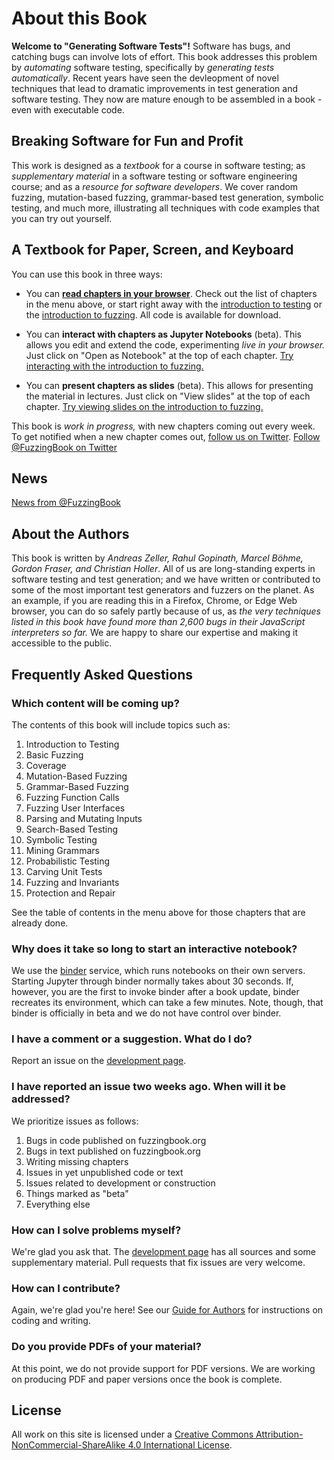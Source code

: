 
# About this Book

__Welcome to "Generating Software Tests"!__ 
Software has bugs, and catching bugs can involve lots of effort.  This book addresses this problem by _automating_ software testing, specifically by _generating tests automatically_.  Recent years have seen the devleopment of novel techniques that lead to dramatic improvements in test generation and software testing.  They now are mature enough to be assembled in a book - even with executable code. 

## Breaking Software for Fun and Profit

This work is designed as a _textbook_ for a course in software testing; as _supplementary material_ in a software testing or software engineering course; and as a _resource for software developers_. We cover random fuzzing, mutation-based fuzzing, grammar-based test generation, symbolic testing, and much more, illustrating all techniques with code examples that you can try out yourself.

## A Textbook for Paper, Screen, and Keyboard

You can use this book in three ways:

* You can __[read chapters in your browser](http://www.fuzzingbook.org/html/Main.html)__.  Check out the list of chapters in the menu above, or start right away with the [introduction to testing](http://www.fuzzingbook.org/html/Intro_Testing.html) or the [introduction to fuzzing](http://www.fuzzingbook.org/html/Basic_Fuzzing.html).  All code is available for download.

* You can __interact with chapters as Jupyter Notebooks__ (beta).  This allows you edit and extend the code, experimenting _live in your browser._  Just click on "Open as Notebook" at the top of each chapter.  [Try interacting with the introduction to fuzzing.](https://mybinder.org/v2/gh/uds-se/fuzzingbook/master?filepath=notebooks/Basic_Fuzzing.ipynb)

* You can __present chapters as slides__ (beta).  This allows for presenting the material in lectures.  Just click on "View slides" at the top of each chapter. [Try viewing slides on the introduction to fuzzing.](http://www.fuzzingbook.org/slides/Basic_Fuzzing.slides.html)

This book is _work in progress,_ with new chapters coming out every week.  To get notified when a new chapter comes out, <a href="https://twitter.com/FuzzingBook?ref_src=twsrc%5Etfw" data-show-count="false">follow us on Twitter</a><script async src="https://platform.twitter.com/widgets.js" charset="utf-8"></script>. 
<a href="https://twitter.com/FuzzingBook?ref_src=twsrc%5Etfw" class="twitter-follow-button" data-show-count="false">Follow @FuzzingBook on Twitter</a><script async src="https://platform.twitter.com/widgets.js" charset="utf-8"></script>

## News

<a class="twitter-timeline" href="https://twitter.com/FuzzingBook?ref_src=twsrc%5Etfw">News from @FuzzingBook</a> <script async src="https://platform.twitter.com/widgets.js" charset="utf-8"></script>


## About the Authors

This book is written by _Andreas Zeller, Rahul Gopinath, Marcel Böhme, Gordon Fraser, and Christian Holler_.  All of us are long-standing experts in software testing and test generation; and we have written or contributed to some of the most important test generators and fuzzers on the planet.  As an example, if you are reading this in a Firefox, Chrome, or Edge Web browser, you can do so safely partly because of us, as _the very techniques listed in this book have found more than 2,600 bugs in their JavaScript interpreters so far._  We are happy to share our expertise and making it accessible to the public.

## Frequently Asked Questions

### Which content will be coming up?

The contents of this book will include topics such as:

1. Introduction to Testing
2. Basic Fuzzing
3. Coverage
4. Mutation-Based Fuzzing
5. Grammar-Based Fuzzing
6. Fuzzing Function Calls
7. Fuzzing User Interfaces
8. Parsing and Mutating Inputs
9. Search-Based Testing
10. Symbolic Testing
11. Mining Grammars
12. Probabilistic Testing
13. Carving Unit Tests
14. Fuzzing and Invariants
15. Protection and Repair

See the table of contents in the menu above for those chapters that are already done.

### Why does it take so long to start an interactive notebook?

We use the [binder](https://mybinder.org) service, which runs notebooks on their own servers.  Starting Jupyter through binder normally takes about 30 seconds. If, however, you are the first to invoke binder after a book update, binder recreates its environment, which can take a few minutes.  Note, though, that binder is officially in beta and we do not have control over binder.

### I have a comment or a suggestion.  What do I do?

Report an issue on the [development page](https://github.com/uds-se/fuzzingbook/issues).

### I have reported an issue two weeks ago.  When will it be addressed?

We prioritize issues as follows:

1. Bugs in code published on fuzzingbook.org
2. Bugs in text published on fuzzingbook.org
3. Writing missing chapters
4. Issues in yet unpublished code or text
5. Issues related to development or construction
6. Things marked as "beta"
7. Everything else

### How can I solve problems myself?

We're glad you ask that.  The [development page](https://github.com/uds-se/fuzzingbook/) has all sources and some supplementary material.  Pull requests that fix issues are very welcome.

### How can I contribute?

Again, we're glad you're here!  See our [Guide for Authors](http://www.fuzzingbook.org/html/Guide_for_Authors.html) for instructions on coding and writing.

### Do you provide PDFs of your material?

At this point, we do not provide support for PDF versions.  We are working on producing PDF and paper versions once the book is complete.

## License

All work on this site is licensed under a [Creative Commons Attribution-NonCommercial-ShareAlike 4.0 International License](http://creativecommons.org/licenses/by-nc-sa/4.0/).
